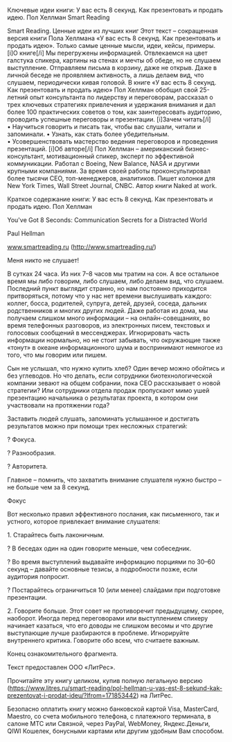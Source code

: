 Ключевые идеи книги: У вас есть 8 секунд. Как презентовать и продать
идею. Пол Хеллман Smart Reading

Smart Reading. Ценные идеи из лучших книг Этот текст – сокращенная
версия книги Пола Хеллмана «У вас есть 8 секунд. Как презентовать и
продать идею». Только самые ценные мысли, идеи, кейсы, примеры.\[i\]О
книге\[/i\] Мы перегружены информацией. Отвлекаемся на цвет галстука
спикера, картины на стенах и мечты об обеде, но не слушаем выступление.
Отправляем письма в корзину, даже не открыв. Даже в личной беседе не
проявляем активность, а лишь делаем вид, что слушаем, периодически кивая
головой. В книге «У вас есть 8 секунд. Как презентовать и продать идею»
Пол Хеллман обобщил свой 25-летний опыт консультанта по лидерству и
переговорам, рассказал о трех ключевых стратегиях привлечения и
удержания внимания и дал более 100 практических советов о том, как
заинтересовать аудиторию, проводить успешные переговоры и презентации.
\[i\]Зачем читать\[/i\] • Научиться говорить и писать так, чтобы вас
слушали, читали и запоминали. • Узнать, как стать более убедительным.
• Усовершенствовать мастерство ведения переговоров и проведения
презентаций. \[i\]Об авторе\[/i\] Пол Хеллман – американский
бизнес-консультант, мотивационный спикер, эксперт по эффективной
коммуникации. Работал с Boeing, New Balance, NASA и другими крупными
компаниями. За время своей работы проконсультировал более тысячи CEO,
топ-менеджеров, аналитиков. Пишет колонки для New York Times, Wall
Street Journal, CNBC. Автор книги Naked at work.

Краткое содержание книги: У вас есть 8 секунд. Как презентовать и
продать идею. Пол Хеллман

You've Got 8 Seconds: Communication Secrets for a Distracted World

Paul Hellman

www.smartreading.ru (http://www.smartreading.ru/)

Меня никто не слушает!

В сутках 24 часа. Из них 7–8 часов мы тратим на сон. А все остальное
время мы либо говорим, либо слушаем, либо делаем вид, что слушаем.
Последний пункт выглядит странно, но нам постоянно приходится
притворяться, потому что у нас нет времени выслушивать каждого: коллег,
босса, родителей, супруга, детей, друзей, соседа, дальних родственников
и многих других людей. Даже работая из дома, мы получаем слишком много
информации – на онлайн-совещаниях, во время телефонных разговоров, из
электронных писем, текстовых и голосовых сообщений в мессенджерах.
Игнорировать часть информации нормально, но не стоит забывать, что
окружающие также «тонут» в океане информационного шума и воспринимают
немногое из того, что мы говорим или пишем.

Сын не услышал, что нужно купить хлеб? Один вечер можно обойтись и без
углеводов. Но что делать, если сотрудники биотехнологической компании
зевают на общем собрании, пока CEO рассказывает о новой стратегии? Или
сотрудники отдела продаж пропускают мимо ушей презентацию начальника о
результатах проекта, в котором они участвовали на протяжении года?

Заставить людей слушать, запоминать услышанное и достигать результатов
можно при помощи трех несложных стратегий:

? Фокуса.

? Разнообразия.

? Авторитета.

Главное – помнить, что захватить внимание слушателя нужно быстро – не
больше чем за 8 секунд.

Фокус

Вот несколько правил эффективного послания, как письменного, так и
устного, которое привлекает внимание слушателя:

1. Старайтесь быть лаконичным.

? В беседах один на один говорите меньше, чем собеседник.

? Во время выступлений выдавайте информацию порциями по 30–60 секунд –
давайте основные тезисы, а подробности позже, если аудитория попросит.

? Постарайтесь ограничиться 10 (или менее) слайдами при подготовке
презентации.

2. Говорите больше. Этот совет не противоречит предыдущему, скорее,
наоборот. Иногда перед переговорами или выступлением спикеру начинает
казаться, что его доводы не слишком весомы и что другие выступающие
лучше разбираются в проблеме. Игнорируйте внутреннего критика. Говорите
обо всем, что считаете важным.

Конец ознакомительного фрагмента.

Текст предоставлен ООО «ЛитРес».

Прочитайте эту книгу целиком, купив полную легальную версию
(https://www.litres.ru/smart-reading/pol-hellman-u-vas-est-8-sekund-kak-prezentovat-i-prodat-ideu/?lfrom=171853442)
на ЛитРес.

Безопасно оплатить книгу можно банковской картой Visa, MasterCard,
Maestro, со счета мобильного телефона, с платежного терминала, в салоне
МТС или Связной, через PayPal, WebMoney, Яндекс.Деньги, QIWI Кошелек,
бонусными картами или другим удобным Вам способом.
